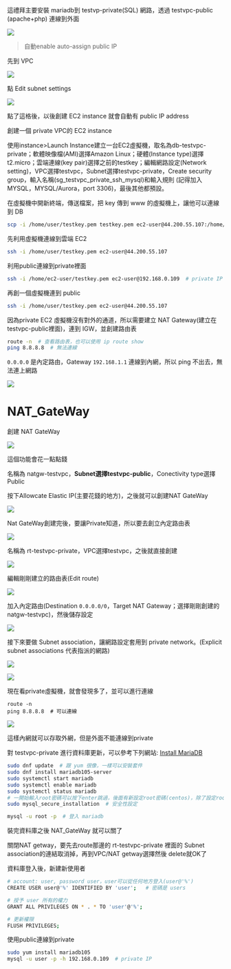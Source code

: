 這禮拜主要安裝 mariadb到 testvp-private(SQL) 網路，透過 testvpc-public (apache+php) 連線到外面

![](picture/VPCStruct.png)



> 自動enable auto-assign public IP

先到 VPC

![](picture/VPCNetworkEnable01.png)

點 Edit subnet settings



![](picture/VPCNetworkEnable02.png)

點了這格後，以後創建 EC2 instance 就會自動有 public IP address







創建一個 private VPC的 EC2 instance

使用instance>Launch Instance建立一台EC2虛擬機，取名為db-testvpc-private；軟體映像檔(AMI)選擇Amazon Linux；硬體(Instance type)選擇t2.micro；雲端連線(key pair)選擇之前的testkey；編輯網路設定(Network setting)，VPC選擇testvpc，Subnet選擇testvpc-private，Create security group，輸入名稱(sg_testvpc_private_ssh_mysql)和輸入規則 (記得加入MYSQL，MYSQL/Aurora，port 3306)，最後其他都預設。

在虛擬機中開新終端，傳送檔案，把 key 傳到 www 的虛擬機上，讓他可以連線到 DB

```sh
scp -i /home/user/testkey.pem testkey.pem ec2-user@44.200.55.107:/home/ec2-user/
```



先利用虛擬機連線到雲端 EC2

```sh
ssh -i /home/user/testkey.pem ec2-user@44.200.55.107
```

 利用public連線到private裡面

```sh
ssh -i /home/ec2-user/testkey.pem ec2-user@192.168.0.109  # private IP
```



再創一個虛擬機連到 public

```sh
ssh -i /home/user/testkey.pem ec2-user@44.200.55.107
```



因為private EC2 虛擬機沒有對外的通道，所以需要建立 NAT Gateway(建立在 testvpc-public裡面)，連到 IGW，並創建路由表

```sh
route -n  # 查看路由表，也可以使用 ip route show
ping 8.8.8.8  # 無法連線
```

`0.0.0.0` 是內定路由，Gateway `192.168.1.1` 連線到內網，所以 ping 不出去，無法連上網路

![](picture/Route-n.png)





# NAT_GateWay

創建 NAT GateWay

![](picture/NATGateWay01.png)

這個功能會花一點點錢

名稱為 natgw-testvpc，**Subnet選擇testvpc-public**，Conectivity type選擇Public

按下Allowcate Elastic IP(主要花錢的地方)，之後就可以創建NAT GateWay

![](picture/NATGateWay02.png)



Nat GateWay創建完後，要讓Private知道，所以要去創立內定路由表

![](picture/NATGateWay03.png)

名稱為 rt-testvpc-private，VPC選擇testvpc，之後就直接創建

![](picture/NATGateWay04.png)



編輯剛剛建立的路由表(Edit route)

![](picture/NATGateWay05.png)



加入內定路由(Destination `0.0.0.0/0`，Target NAT Gateway；選擇剛剛創建的natgw-testvpc)，然後儲存設定

![](picture/NATGateWay06.png)



接下來要做 Subnet association，讓網路設定套用到 private network。(Explicit subnet associations 代表指派的網路)

![](picture/NATGateWay07.png)

![](picture/NATGateWay08.png)



現在看private虛擬機，就會發現多了，並可以進行連線

```
route -n
ping 8.8.8.8  # 可以連線
```

![](picture/NATGateWay09.png)



這樣內網就可以存取外網，但是外面不能連線到private







對 testvpc-private 進行資料庫更新，可以參考下列網站: [Install MariaDB](https://linux.how2shout.com/installing-mariadb-on-amazon-linux-2023/)

```sh
sudo dnf update  # 跟 yum 很像，一樣可以安裝套件
sudo dnf install mariadb105-server
sudo systemctl start mariadb
sudo systemctl enable mariadb
sudo systemctl status mariadb
# 一開始輸入root密碼可以按下enter跳過，後面有新設定root密碼(centos)，除了設定root外，其他選項Disallow root選n，其他都Enter跳過
sudo mysql_secure_installation  # 安全性設定

mysql -u root -p  # 登入 mariadb
```

裝完資料庫之後 NAT_GateWay 就可以關了



關閉NAT getway，要先去route那邊的 rt-testvpc-private 裡面的 Subnet association的連結取消掉，再到VPC/NAT getway選擇然後 delete就OK了



資料庫登入後，新建新使用者

```sh
# account: user, password user，user可以從任何地方登入(user@'%')
CREATE USER user@'%' IDENTIFIED BY 'user';   # 密碼是 users

# 授予 user 所有的權力
GRANT ALL PRIVILEGES ON * . * TO 'user'@'%';

# 更新權限
FLUSH PRIVILEGES;
```



使用public連線到private

```sh
sudo yum install mariadb105
mysql -u user -p -h 192.168.0.109  # private IP
```

